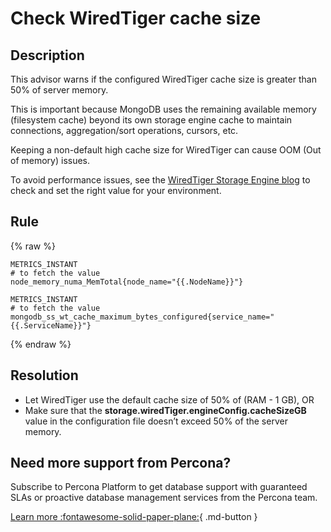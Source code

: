 # Check WiredTiger cache size

## Description
This advisor warns if the configured WiredTiger cache size is greater than 50% of server memory. 

This is important because MongoDB uses the remaining available memory (filesystem cache) beyond its own storage engine cache to maintain connections, aggregation/sort operations, cursors, etc. 

Keeping a non-default high cache size for WiredTiger can cause OOM (Out of memory) issues.

To avoid performance issues, see the [WiredTiger Storage Engine blog](https://www.mongodb.com/docs/manual/core/wiredtiger/#memory-use) to check and set the right value for your environment.


## Rule

{% raw %}
```
METRICS_INSTANT
# to fetch the value
node_memory_numa_MemTotal{node_name="{{.NodeName}}"}

METRICS_INSTANT
# to fetch the value
mongodb_ss_wt_cache_maximum_bytes_configured{service_name="{{.ServiceName}}"}            
```
{% endraw %}

## Resolution
- Let WiredTiger use the default cache size of 50% of (RAM - 1 GB), OR 
- Make sure that the **storage.wiredTiger.engineConfig.cacheSizeGB** value in the configuration file doesn’t exceed 50% of the server memory.

## Need more support from Percona?
Subscribe to Percona Platform to get database support with guaranteed SLAs or proactive database management services from the Percona team.

[Learn more :fontawesome-solid-paper-plane:](https://per.co.na/subscribe){ .md-button }